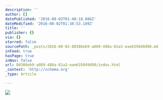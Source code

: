 ```yaml
---
description: ''
author: []
datePublished: '2016-08-02T01:40:18.886Z'
dateModified: '2016-08-02T01:38:53.189Z'
title: ''
publisher: {}
via: {}
starred: false
sourcePath: _posts/2016-08-02-80386eb9-a089-488a-81a3-eae635049d98.md
inFeed: true
hasPage: true
inNav: false
url: 80386eb9-a089-488a-81a3-eae635049d98/index.html
_context: 'http://schema.org'
_type: Article

---
```

![](https://the-grid-user-content.s3-us-west-2.amazonaws.com/1758d7ff-970e-4476-899a-4ac8eb732840.jpg)